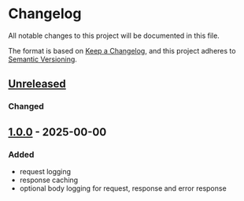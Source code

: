 # Changelog
All notable changes to this project will be documented in this file.

The format is based on [Keep a Changelog](https://keepachangelog.com/en/1.0.0/),
and this project adheres to [Semantic Versioning](https://semver.org/spec/v2.0.0.html).

## [Unreleased]
### Changed

## [1.0.0] - 2025-00-00
### Added
 - request logging
 - response caching
 - optional body logging for request, response and error response

[Unreleased]: https://github.com/AymDev/ApiClientBundle/compare/v1.0.0...HEAD
[1.0.0]: https://github.com/AymDev/ApiClientBundle/releases/tag/v1.0.0


